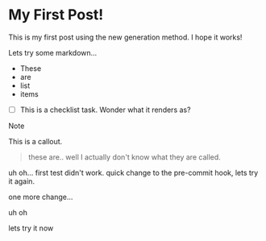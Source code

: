 # My First Post!

This is my first post using the new generation method. I hope it works!

Lets try some markdown...

- These
- are
- list
- items

- [ ] This is a checklist task. Wonder what it renders as?

>[!NOTE]
>This is a callout. 

>these are.. well I actually don't know what they are called.

uh oh... first test didn't work. quick change to the pre-commit hook, lets try it again.

one more change...

uh oh

lets try it now